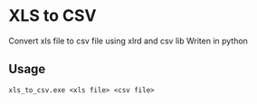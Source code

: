 # XLS to CSV
Convert xls file to csv file using xlrd and csv lib
Writen in python
## Usage
```xls_to_csv.exe <xls file> <csv file>```